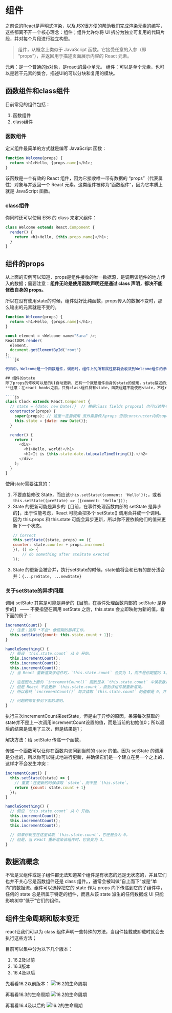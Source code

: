 # 组件
之前说的React是声明式渲染，以及JSX很方便的帮助我们完成渲染元素的编写，这些都离不开一个核心理念：组件；组件允许你将 UI 拆分为独立可复用的代码片段，并对每个片段进行独立构思。
>组件，从概念上类似于 JavaScript 函数。它接受任意的入参（即 “props”），并返回用于描述页面展示内容的 React 元素。

元素：是一个普通的js对象，是react的最小单元。
组件：可以是单个元素，也可以是若干元素的集合，描述UI的可以分块和复用的模块。

## 函数组件和class组件
目前常见的组件包括：
1. 函数组件
2. class组件

### 函数组件
定义组件最简单的方式就是编写 JavaScript 函数：
````js
function Welcome(props) {
  return <h1>Hello, {props.name}</h1>;
}
````
该函数是一个有效的 React 组件，因为它接收唯一带有数据的 “props”（代表属性）对象与并返回一个 React 元素。这类组件被称为“函数组件”，因为它本质上就是 JavaScript 函数。

### class组件
你同时还可以使用 ES6 的 class 来定义组件：
````js
class Welcome extends React.Component {
  render() {
    return <h1>Hello, {this.props.name}</h1>;
  }
}
````

## 组件的props
从上面的实例可以知道，props是组件接收的唯一数据源，是调用该组件的地方传入的数据；需要注意：**组件无论是使用函数声明还是通过 class 声明，都决不能修改自身的 props。**

所以在没有使用state的时候，组件就好比纯函数，props传入的数据不变时，那么输出的元素就是不变的。
````js
function Welcome(props) {
  return <h1>Hello, {props.name}</h1>;
}

const element = <Welcome name="Sara" />;
ReactDOM.render(
  element,
  document.getElementById('root')
);
````js

代码中，Welcome是一个函数组件，调用时，组件上的所有属性都将会收敛到Welcome组件的参数props中，也就是`props.name='Sara'`，

## 组件的state
除了props的修改可以是的UI自动更新，还有一个就是组件自身的state的使用，state描述的是自身的状态，应该尽可能的和其他的无关数据隔离。
**注意：在react hooks之前，只有class组件具有state，函数组建不能使用state，不过react16.8版本引入hooks，使的函数组建更加灵活了**

````js
class Clock extends React.Component {
  // state = {date: new Date()}  // 根据class fields proposal 也可以这样书写 这是推荐的写法
  constructor(props) {
    super(props); // 这里一定要调用 另外需要传入props 否则constructor内的super后面的内容不能使用this.props
    this.state = {date: new Date()};
  }

  render() {
    return (
      <div>
        <h1>Hello, world!</h1>
        <h2>It is {this.state.date.toLocaleTimeString()}.</h2>
      </div>
    );
  }
}
````

使用state需要注意的：
1. 不要直接修改 State，而应该`this.setState({comment: 'Hello'});`，或者`this.setState((preState) => ({comment: 'Hello'}));`
2. State 的更新可能是异步的【目前，在事件处理函数内部的 setState 是异步的】，出于性能考虑，React 可能会把多个 setState() 调用合并成一个调用。因为 this.props 和 this.state 可能会异步更新，所以你不要依赖他们的值来更新下一个状态。
    ````js
    // Correct
    this.setState((state, props) => ({
    counter: state.counter + props.increment
    }), () => {
        // do something after steState exected
    });
    ````
3. State 的更新会被合并，执行setState的时候，state值将会和已有的部分浅合并：`{...preState, ...newState}`

### 关于setState的异步问题
调用 setState 其实是可能是异步的【目前，在事件处理函数内部的 setState 是异步的】 —— 不要指望在调用 setState 之后，this.state 会立即映射为新的值。看下面的例子：
````jsx
incrementCount() {
  // 注意：这样 *不会* 像预期的那样工作。
  this.setState({count: this.state.count + 1});
}

handleSomething() {
  // 假设 `this.state.count` 从 0 开始。
  this.incrementCount();
  this.incrementCount();
  this.incrementCount();
  // 当 React 重新渲染该组件时，`this.state.count` 会变为 1，而不是你期望的 3。

  // 这是因为上面的 `incrementCount()` 函数是从 `this.state.count` 中读取数据的，
  // 但是 React 不会更新 `this.state.count`，直到该组件被重新渲染。
  // 所以最终 `incrementCount()` 每次读取 `this.state.count` 的值都是 0，并将它设为 1。

  // 问题的修复参见下面的说明。
}

````
执行三次incrementCount来setState，但是由于异步的原因，呆滞每次获取的state并不是上一次调用incrementCount设置的值，而是当前的初始值0；所以最后的结果是调用了三次，但是结果是1；

解决方法：给 setState 传递一个函数，

传递一个函数可以让你在函数内访问到当前的 state 的值。因为 setState 的调用是分批的，所以你可以链式地进行更新，并确保它们是一个建立在另一个之上的，这样才不会发生冲突：
````jsx
incrementCount() {
  this.setState((state) => {
    // 重要：在更新的时候读取 `state`，而不是 `this.state`。
    return {count: state.count + 1}
  });
}

handleSomething() {
  // 假设 `this.state.count` 从 0 开始。
  this.incrementCount();
  this.incrementCount();
  this.incrementCount();

  // 如果你现在在这里读取 `this.state.count`，它还是会为 0。
  // 但是，当 React 重新渲染该组件时，它会变为 3。
}
````

## 数据流概念
不管是父组件或是子组件都无法知道某个组件是有状态的还是无状态的，并且它们也并不关心它是函数组件还是 class 组件。，通常会被叫做“自上而下”或是“单向”的数据流。组件可以选择把它的 state 作为 props 向下传递到它的子组件中，任何的 state 总是所属于特定的组件，而且从该 state 派生的任何数据或 UI 只能影响树中“低于”它们的组件。

## 组件生命周期和版本变迁
react让我们可以为 class 组件声明一些特殊的方法，当组件挂载或卸载时就会去执行这些方法；

目前可以集中分为以下几个版本：
1. 16.2及以前
2. 16.3版本
3. 16.4及以后

先看看16.2以前版本：
![16.2的生命周期](../../asset/imgs/reactlifecircle16-2.png)

再看看16.3的生命周期
![16.2的生命周期](../../asset/imgs/reactlifecircle16-3.png)

再看看16.4及以后的
![16.2的生命周期](../../asset/imgs/reactlifecircle16-4.png)



